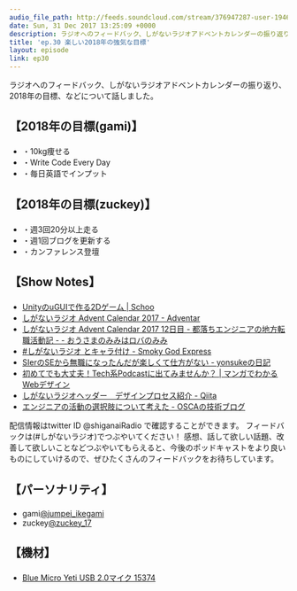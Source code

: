 ```yaml
---
audio_file_path: http://feeds.soundcloud.com/stream/376947287-user-194620696-ep30.mp3
date: Sun, 31 Dec 2017 13:25:09 +0000
description: ラジオへのフィードバック、しがないラジオアドベントカレンダーの振り返り、2018年の目標、などについて話しました。
title: 'ep.30 楽しい2018年の強気な目標'
layout: episode
link: ep30
---
```


<p><span>ラジオへのフィードバック、しがないラジオアドベントカレンダーの振り返り、2018年の目標、などについて話しました。</span></p>
<h2>
  <p>【2018年の目標(gami)】</p>
</h2>
<ul>
  <li>・10kg痩せる</li>
  <li>・Write Code Every Day</li>
  <li>・毎日英語でインプット</li>
</ul>
<h2>
  <p>【2018年の目標(zuckey)】</p>
</h2>
<ul>
  <li>・週3回20分以上走る</li>
  <li>・週1回ブログを更新する</li>
  <li>・カンファレンス登壇</li>
</ul>
<h2>
  <p>【Show Notes】</p>
</h2>
<ul>
  <li><a href="https://schoo.jp/class/4558" target="_blank">UnityのuGUIで作る2Dゲーム | Schoo</a></li>
  <li><a href="https://adventar.org/calendars/2367" target="_blank">しがないラジオ Advent Calendar 2017 - Adventar</a></li>
  <li><a href="http://luccafort.hatenablog.com/entry/2017/12/12/003545" target="_blank">しがないラジオ Advent Calendar 2017 12日目 - 都落ちエンジニアの地方転職活動記 - - おうさまのみみはロバのみみ</a></li>
  <li><a href="http://hkdnet.hatenablog.com/entry/2017/12/05/000509" target="_blank">#しがないラジオ とキャラ付け - Smoky God Express</a></li>
  <li><a href="http://yonsuke.hatenablog.com/entry/2017/12/13/015530" target="_blank">SIerのSEから無職になったんだが楽しくて仕方がない - yonsukeの日記</a></li>
  <li><a href="http://webdesign-manga.com/podcast/" target="_blank">初めてでも大丈夫！Tech系Podcastに出てみませんか？ | マンガでわかるWebデザイン</a></li>
  <li><a href="https://qiita.com/tstk1371/items/e06102e6951b9a210261" target="_blank">しがないラジオヘッダー　デザインプロセス紹介 - Qiita</a></li>
  <li><a href="http://techblog.oscasierra.net/entry/2017/12/23/020934" target="_blank">エンジニアの活動の選択肢について考えた - OSCAの技術ブログ</a></li>
</ul>
<p><span>
  配信情報はtwitter ID @shiganaiRadio で確認することができます。
  フィードバックは(#しがないラジオ)でつぶやいてください！
  感想、話して欲しい話題、改善して欲しいことなどつぶやいてもらえると、今後のポッドキャストをより良いものにしていけるので、ぜひたくさんのフィードバックをお待ちしています。
</span></p>
<h2>
  <p>【パーソナリティ】</p>
</h2>
<ul>
    <li>gami<a href="https://twitter.com/search?q=%40jumpei_ikegami&src=typd&lang=ja" target="_blank">@jumpei_ikegami</a></li>
    <li>zuckey<a href="https://twitter.com/search?q=%40zuckey_17&src=typd&lang=ja" target="_blank">@zuckey_17</a></li>
</ul>
<h2>
  <p>【機材】</p>
</h2>
<ul>
    <li><a href="http://amzn.to/2tlkud3" target="_blank">Blue Micro Yeti USB 2.0マイク 15374</a></li>
</ul>
